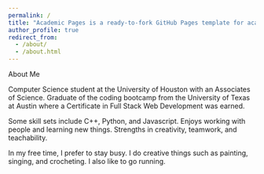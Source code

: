 ```yaml
---
permalink: /
title: "Academic Pages is a ready-to-fork GitHub Pages template for academic personal websites"
author_profile: true
redirect_from: 
  - /about/
  - /about.html
---
```


About Me

Computer Science student at the University of Houston with an Associates of Science. Graduate of the coding bootcamp from the University of Texas at Austin where a Certificate in Full Stack Web Development was earned.

Some skill sets include C++, Python, and Javascript. Enjoys working with people and learning new things. Strengths in creativity, teamwork, and teachability.

In my free time, I prefer to stay busy. I do creative things such as painting, singing, and crocheting. I also like to go running.
